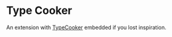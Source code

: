 Type Cooker
===========

An extension with [TypeCooker](http://typecooker.com/) embedded if you lost inspiration.